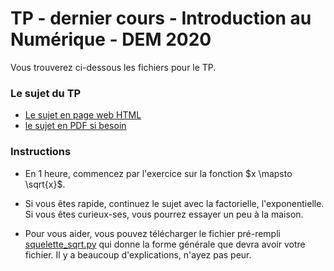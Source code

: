 # TP - dernier cours - Introduction au Numérique - DEM 2020

Vous trouverez ci-dessous les fichiers pour le TP.

### Le sujet du TP
- [Le sujet en page web HTML](Calcul%20Num%c3%a9rique%20-%20Introduction%20au%20Num%c3%a9rique%20-%20DEM%202020%20-%20ENS%20Rennes.html)
- [le sujet en PDF si besoin](Calcul%20Num%c3%a9rique%20-%20Introduction%20au%20Num%c3%a9rique%20-%20DEM%202020%20-%20ENS%20Rennes.pdf)

### Instructions
- En 1 heure, commencez par l'exercice sur la fonction $x \mapsto \sqrt{x}$.
- Si vous êtes rapide, continuez le sujet avec la factorielle, l'exponentielle. Si vous êtes curieux-ses, vous pourrez essayer un peu à la maison.

- Pour vous aider, vous pouvez télécharger le fichier pré-rempli [squelette_sqrt.py](squelette_sqrt.py) qui donne la forme générale que devra avoir votre fichier. Il y a beaucoup d'explications, n'ayez pas peur.

